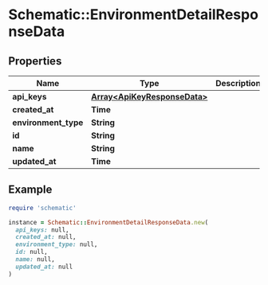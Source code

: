 # Schematic::EnvironmentDetailResponseData

## Properties

| Name | Type | Description | Notes |
| ---- | ---- | ----------- | ----- |
| **api_keys** | [**Array&lt;ApiKeyResponseData&gt;**](ApiKeyResponseData.md) |  |  |
| **created_at** | **Time** |  |  |
| **environment_type** | **String** |  |  |
| **id** | **String** |  |  |
| **name** | **String** |  |  |
| **updated_at** | **Time** |  |  |

## Example

```ruby
require 'schematic'

instance = Schematic::EnvironmentDetailResponseData.new(
  api_keys: null,
  created_at: null,
  environment_type: null,
  id: null,
  name: null,
  updated_at: null
)
```


